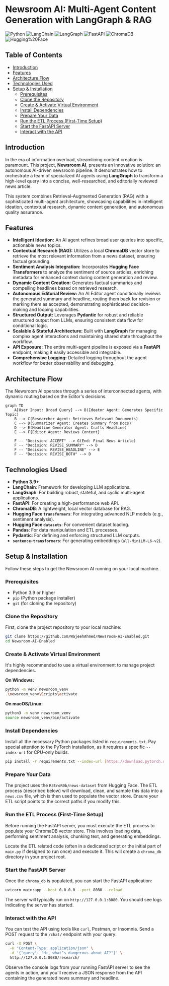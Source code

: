 # Newsroom AI: Multi-Agent Content Generation with LangGraph & RAG

![Python](https://img.shields.io/badge/Python-3.9+-blue.svg?logo=python)
![LangChain](https://img.shields.io/badge/LangChain-FFD43B?style=flat&logo=langchain&logoColor=white)
![LangGraph](https://img.shields.io/badge/LangGraph-046DD5?style=flat&logo=replit&logoColor=white)
![FastAPI](https://img.shields.io/badge/FastAPI-009688?style=flat&logo=fastapi&logoColor=white)
![ChromaDB](https://img.shields.io/badge/ChromaDB-005697?style=flat&logo=chroma&logoColor=white)
![Hugging%20Face](https://img.shields.io/badge/Hugging%20Face-FFD33B?style=flat&logo=huggingface&logoColor=black)

## Table of Contents

-   [Introduction](#introduction)
-   [Features](#features)
-   [Architecture Flow](#architecture-flow)
-   [Technologies Used](#technologies-used)
-   [Setup & Installation](#setup--installation)
    -   [Prerequisites](#prerequisites)
    -   [Clone the Repository](#clone-the-repository)
    -   [Create & Activate Virtual Environment](#create--activate-virtual-environment)
    -   [Install Dependencies](#install-dependencies)
    -   [Prepare Your Data](#prepare-your-data)
    -   [Run the ETL Process (First-Time Setup)](#run-the-etl-process-first-time-setup)
    -   [Start the FastAPI Server](#start-the-fastapi-server)
    -   [Interact with the API](#interact-with-the-api)

## Introduction

In the era of information overload, streamlining content creation is paramount. This project, **Newsroom AI**, presents an innovative solution: an autonomous AI-driven newsroom pipeline. It demonstrates how to orchestrate a team of specialized AI agents using **LangGraph** to transform a high-level query into a concise, well-researched, and editorially reviewed news article.

This system combines Retrieval-Augmented Generation (RAG) with a sophisticated multi-agent architecture, showcasing capabilities in intelligent ideation, contextual research, dynamic content generation, and autonomous quality assurance.

## Features

* **Intelligent Ideation:** An AI agent refines broad user queries into specific, actionable news topics.
* **Contextual Research (RAG):** Utilizes a local **ChromaDB** vector store to retrieve the most relevant information from a news dataset, ensuring factual grounding.
* **Sentiment Analysis Integration:** Incorporates **Hugging Face Transformers** to analyze the sentiment of source articles, enriching metadata for enhanced context during content generation and review.
* **Dynamic Content Creation:** Generates factual summaries and compelling headlines based on retrieved research.
* **Autonomous Editorial Review:** An AI Editor agent conditionally reviews the generated summary and headline, routing them back for revision or marking them as accepted, demonstrating sophisticated decision-making and looping capabilities.
* **Structured Output:** Leverages **Pydantic** for robust and reliable structured output from LLMs, ensuring consistent data flow for conditional logic.
* **Scalable & Stateful Architecture:** Built with **LangGraph** for managing complex agent interactions and maintaining shared state throughout the workflow.
* **API Exposure:** The entire multi-agent pipeline is exposed via a **FastAPI** endpoint, making it easily accessible and integrable.
* **Comprehensive Logging:** Detailed logging throughout the agent workflow for better observability and debugging.

## Architecture Flow

The Newsroom AI operates through a series of interconnected agents, with dynamic routing based on the Editor's decisions.

```mermaid
graph TD
    A[User Input: Broad Query] --> B(Ideator Agent: Generates Specific Topic)
    B --> C(Researcher Agent: Retrieves Relevant Documents)
    C --> D(Summarizer Agent: Creates Summary from Docs)
    D --> E(Headline Generator Agent: Crafts Headline)
    E --> F{Editor Agent: Reviews Content}

    F -- "Decision: ACCEPT" --> G(End: Final News Article)
    F -- "Decision: REVISE_SUMMARY" --> D
    F -- "Decision: REVISE_HEADLINE" --> E
    F -- "Decision: REVISE_BOTH" --> D
````

## Technologies Used

  * **Python 3.9+**
  * **LangChain**: Framework for developing LLM applications.
  * **LangGraph**: For building robust, stateful, and cyclic multi-agent applications.
  * **FastAPI**: For creating a high-performance web API.
  * **ChromaDB**: A lightweight, local vector database for RAG.
  * **Hugging Face `transformers`**: For integrating advanced NLP models (e.g., sentiment analysis).
  * **Hugging Face `datasets`**: For convenient dataset loading.
  * **Pandas**: For data manipulation and ETL processes.
  * **Pydantic**: For defining and enforcing structured LLM outputs.
  * **`sentence-transformers`**: For generating embeddings (`all-MiniLM-L6-v2`).

## Setup & Installation

Follow these steps to get the Newsroom AI running on your local machine.

### Prerequisites

  * Python 3.9 or higher
  * `pip` (Python package installer)
  * `git` (for cloning the repository)

### Clone the Repository

First, clone the project repository to your local machine:

```bash
git clone https://github.com/WajeehAhmed/Newsroom-AI-Enabled.git
cd Newsroom-AI-Enabled
```

### Create & Activate Virtual Environment

It's highly recommended to use a virtual environment to manage project dependencies.

**On Windows:**

```bash
python -m venv newsroom_venv
.\newsroom_venv\Scripts\activate
```

**On macOS/Linux:**

```bash
python3 -m venv newsroom_venv
source newsroom_venv/bin/activate
```

### Install Dependencies

Install all the necessary Python packages listed in `requirements.txt`. Pay special attention to the PyTorch installation, as it requires a specific `--index-url` for CPU-only builds.

```bash
pip install -r requirements.txt --index-url [https://download.pytorch.org/whl/cpu](https://download.pytorch.org/whl/cpu)
```

### Prepare Your Data

The project uses the `R3troR0b/news-dataset` from Hugging Face. The ETL process (described below) will download, clean, and sample this data into a `news.csv` file, which is then used to populate the vector store. Ensure your ETL script points to the correct paths if you modify this.

### Run the ETL Process (First-Time Setup)

Before running the FastAPI server, you must execute the ETL process to populate your ChromaDB vector store. This involves loading data, performing sentiment analysis, chunking text, and generating embeddings.

Locate the ETL related code (often in a dedicated script or the initial part of `main.py` if designed to run once) and execute it. This will create a `chroma_db` directory in your project root.

### Start the FastAPI Server

Once the `chroma_db` is populated, you can start the FastAPI application:

```bash
uvicorn main:app --host 0.0.0.0 --port 8080 --reload
```

The server will typically run on `http://127.0.0.1:8080`. You should see logs indicating the server has started.

### Interact with the API

You can test the API using tools like `curl`, Postman, or Insomnia. Send a POST request to the `/chat/` endpoint with your query:

```bash
curl -X POST \
  -H "Content-Type: application/json" \
  -d '{"query": "Hi, what’s dangerous about AI?"}' \
  http://127.0.0.1:8080/research/
```

Observe the console logs from your running FastAPI server to see the agents in action, and you'll receive a JSON response from the API containing the generated news summary and headline.
